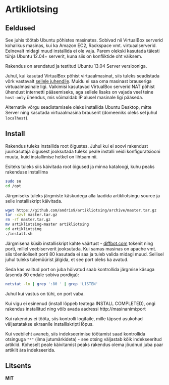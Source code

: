 # Artikliotsing

## Eeldused

See juhis töötab Ubuntu põhistes masinates. Sobivad nii VirtualBox serverid kohalikus masinas, kui ka Amazon EC2, Rackspace vmt. virtuaalserverid. Eelnevalt midagi muud installida ei ole vaja. Parem olekski kasutada täiesti tühja Ubuntu 12.04+ serverit, kuna siis on konfliktide oht väiksem.

Rakendus on arendatud ja testitud Ubuntu 13.04 Server versiooniga.

Juhul, kui kasutad VirtualBox põhist virtuaalmasinat, siis tuleks seadistada võrk vastavalt [sellele juhendile](http://christophermaier.name/blog/2010/09/01/host-only-networking-with-virtualbox). Muidu ei saa oma masinast brauseriga virtuaalmasinale ligi. Vaikimisi kasutavad VirtualBox serverid NAT põhist ühendust internetti pääsemiseks, aga sellele lisaks on vajada veel teine `host-only` ühendus, mis võimaldab IP alusel masinale ligi pääseda.

Alternatiiv võrgu seadistamisele oleks installida Ubuntu Desktop, mitte Server ning kasutada virtuaalmasina brauserit (domeeniks oleks sel juhul `localhost`).

## Install

Rakendus tuleks installida root õigustes. Juhul kui ei soovi rakendust juurkasutaja õigusest jooksutada tuleks peale installi veidi konfiguratsiooni muuta, kuid installimise hetkel on lihtsam nii.

Esiteks tuleks siis käivitada root õigused ja minna kataloogi, kuhu peaks rakenduse installima

```bash
sudo su
cd /opt
```

Järgmiseks tuleks järgmiste käskudega alla laadida artikliotsingu source ja selle installiskript käivitada.

```bash
wget https://github.com/andris9/artikliotsing/archive/master.tar.gz
tar -xzvf master.tar.gz
rm -rf master.tar.gz
mv artikliotsing-master artikliotsing
cd artikliotsing
./install.sh
```

Järgmisena küsib installiskript kahte väärtust - [diffbot.com](http://diffbot.com) tokenit ning porti, millel veebiserverit jooksutada. Kui samas masinas on apache vmt. siis tõenäoliselt porti 80 kasutada ei saa ja tuleb valida midagi muud. Sellisel juhul tuleks tulemüürist jälgida, et see port oleks ka avatud.

Seda kas valitud port on juba hõivatud saab kontrollida järgmise käsuga (asenda 80 endale sobiva pordiga):

```bash
netstat -ln | grep ':80 ' | grep 'LISTEN'
```

Juhul kui vastus on tühi, on port vaba.

Kui vigu ei esinenud (install lõppeb teatega INSTALL COMPLETED), ongi rakendus installitud ning võib avada aadressi http://masinanimi:port

Kui rakendus ei tööta, siis kontrolli logifaile, mille täpsed asukohad väljastatakse ekraanile installiskripti lõpus.

Kui veebileht avaneb, siis indekseerimise töötamist saad kontrollida otsinguga `"*"` (ilma jutumärkideta) - see otsing väljastab kõik indekseeritud artiklid. Koheselt peale käivitamist peaks rakendus olema jõudnud juba paar artiklit ära indekseerida.

## Litsents

**MIT**
